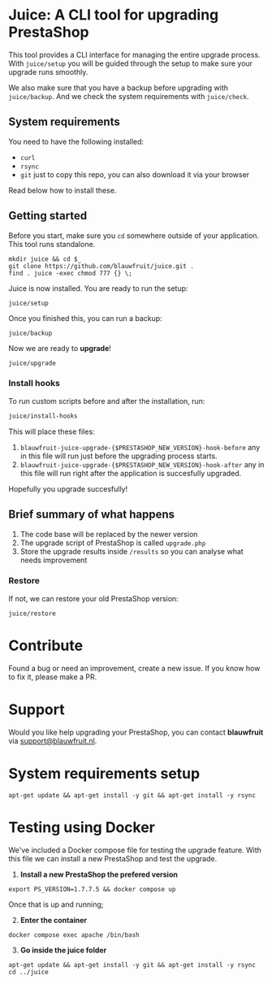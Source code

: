 # Juice: A CLI tool for upgrading PrestaShop

This tool provides a CLI interface for managing the entire upgrade process. With `juice/setup` you will be guided through the setup to make sure your upgrade runs smoothly.

We also make sure that you have a backup before upgrading with `juice/backup`. And we check the system requirements with `juice/check`.

## System requirements

You need to have the following installed:

- `curl`
- `rsync`
- `git` just to copy this repo, you can also download it via your browser

Read below how to install these.

## Getting started

Before you start, make sure you `cd` somewhere outside of your application. This tool runs standalone.

```
mkdir juice && cd $_
git clone https://github.com/blauwfruit/juice.git .
find . juice -exec chmod 777 {} \;
```

Juice is now installed. You are ready to run the setup:

```
juice/setup
```

Once you finished this, you can run a backup:

```
juice/backup
```

Now we are ready to **upgrade**!

```
juice/upgrade
```

### Install hooks

To run custom scripts before and after the installation, run:

```bash
juice/install-hooks
```

This will place these files:

1. `blauwfruit-juice-upgrade-{$PRESTASHOP_NEW_VERSION}-hook-before` any in this file will run just before the upgrading process starts.
2. `blauwfruit-juice-upgrade-{$PRESTASHOP_NEW_VERSION}-hook-after` any in this file will run right after the application is succesfully upgraded.

Hopefully you upgrade succesfully!

## Brief summary of what happens

1. The code base will be replaced by the newer version 
2. The upgrade script of PrestaShop is called `upgrade.php`
3. Store the upgrade results inside `/results` so you can analyse what needs improvement

### Restore

If not, we can restore your old PrestaShop version:

```
juice/restore
```

# Contribute

Found a bug or need an improvement, create a new issue. If you know how to fix it, please make a PR.

# Support

Would you like help upgrading your PrestaShop, you can contact **blauwfruit** via support@blauwfruit.nl.

# System requirements setup

```
apt-get update && apt-get install -y git && apt-get install -y rsync
```

# Testing using Docker

We've included a Docker compose file for testing the upgrade feature. With this file we can install a new PrestaShop and test the upgrade.


1. **Install a new PrestaShop the prefered version**

```
export PS_VERSION=1.7.7.5 && docker compose up
```

Once that is up and running;

2. **Enter the container**

```
docker compose exec apache /bin/bash
```

3. **Go inside the juice folder**

```
apt-get update && apt-get install -y git && apt-get install -y rsync
cd ../juice
```